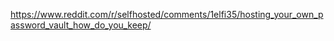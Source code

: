 https://www.reddit.com/r/selfhosted/comments/1elfi35/hosting_your_own_password_vault_how_do_you_keep/